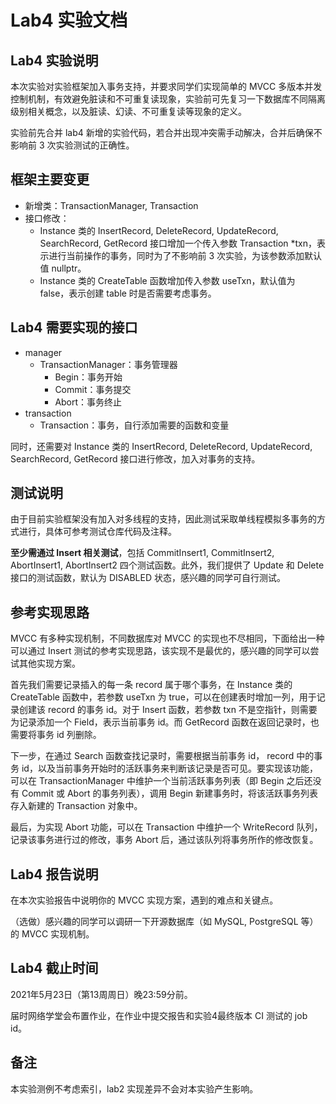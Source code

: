 # Lab4 实验文档

## Lab4 实验说明

本次实验对实验框架加入事务支持，并要求同学们实现简单的 MVCC 多版本并发控制机制，有效避免脏读和不可重复读现象，实验前可先复习一下数据库不同隔离级别相关概念，以及脏读、幻读、不可重复读等现象的定义。

实验前先合并 lab4 新增的实验代码，若合并出现冲突需手动解决，合并后确保不影响前 3 次实验测试的正确性。

## 框架主要变更

- 新增类：TransactionManager, Transaction
- 接口修改：
  - Instance 类的 InsertRecord, DeleteRecord, UpdateRecord, SearchRecord, GetRecord 接口增加一个传入参数 Transaction *txn，表示进行当前操作的事务，同时为了不影响前 3 次实验，为该参数添加默认值 nullptr。
  - Instance 类的 CreateTable 函数增加传入参数 useTxn，默认值为 false，表示创建 table 时是否需要考虑事务。

## Lab4 需要实现的接口

- manager
  - TransactionManager：事务管理器
    - Begin：事务开始
    - Commit：事务提交
    - Abort：事务终止
- transaction
  - Transaction：事务，自行添加需要的函数和变量

同时，还需要对 Instance 类的 InsertRecord, DeleteRecord, UpdateRecord, SearchRecord, GetRecord 接口进行修改，加入对事务的支持。

## 测试说明

由于目前实验框架没有加入对多线程的支持，因此测试采取单线程模拟多事务的方式进行，具体可参考测试仓库代码及注释。

**至少需通过 Insert 相关测试**，包括 CommitInsert1, CommitInsert2, AbortInsert1, AbortInsert2 四个测试函数。此外，我们提供了 Update 和 Delete 接口的测试函数，默认为 DISABLED 状态，感兴趣的同学可自行测试。

## 参考实现思路

MVCC 有多种实现机制，不同数据库对 MVCC 的实现也不尽相同，下面给出一种可以通过 Insert 测试的参考实现思路，该实现不是最优的，感兴趣的同学可以尝试其他实现方案。

首先我们需要记录插入的每一条 record 属于哪个事务，在 Instance 类的 CreateTable 函数中，若参数 useTxn 为 true，可以在创建表时增加一列，用于记录创建该 record 的事务 id。对于 Insert 函数，若参数 txn 不是空指针，则需要为记录添加一个 Field，表示当前事务 id。而 GetRecord 函数在返回记录时，也需要将事务 id 列删除。

下一步，在通过 Search 函数查找记录时，需要根据当前事务 id， record 中的事务 id，以及当前事务开始时的活跃事务来判断该记录是否可见。要实现该功能，可以在 TransactionManager 中维护一个当前活跃事务列表（即 Begin 之后还没有 Commit 或 Abort 的事务列表），调用 Begin 新建事务时，将该活跃事务列表存入新建的 Transaction 对象中。

最后，为实现 Abort 功能，可以在 Transaction 中维护一个 WriteRecord 队列，记录该事务进行过的修改，事务 Abort 后，通过该队列将事务所作的修改恢复。

## Lab4 报告说明

在本次实验报告中说明你的 MVCC 实现方案，遇到的难点和关键点。

（选做）感兴趣的同学可以调研一下开源数据库（如 MySQL, PostgreSQL 等）的 MVCC 实现机制。

## Lab4 截止时间

2021年5月23日（第13周周日）晚23:59分前。

届时网络学堂会布置作业，在作业中提交报告和实验4最终版本 CI 测试的 job id。

## 备注

本实验测例不考虑索引，lab2 实现差异不会对本实验产生影响。

